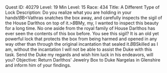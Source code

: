Quest ID: 40279
Level: 19
Min Level: 15
Race: 434
Title: A Different Type of Lock
Description: Do you realize what you are holding in your hands!$B$B<Vathras snatches the box away, and carefully inspects the sigil of the House Darlthos on top of it.>$B$BMy, my, I wanted to inspect this beauty for a long time. No one aside from the royal family of House Darlthos has ever seen the contents of this box before. You see this sigil? It is an old yet powerful lock that protects the box from being harmed and opened in any way other than through the original incantation that sealed it.$B$BSkilled as I am, without the incantation I will not be able to assist the Duke with this task. Send the Duke my regards and wish him luck in his endeavors, will you?
Objective: Return Darlthos' Jewelry Box to Duke Nargelas in Glenshire and inform him of your findings.
